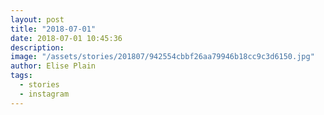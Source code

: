 ```yaml
---
layout: post
title: "2018-07-01"
date: 2018-07-01 10:45:36
description: 
image: "/assets/stories/201807/942554cbbf26aa79946b18cc9c3d6150.jpg"
author: Elise Plain
tags: 
  - stories
  - instagram
---
```



<p></p>
